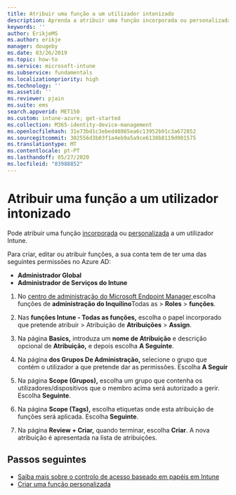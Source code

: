 ```yaml
---
title: Atribuir uma função a um utilizador intonizado
description: Aprenda a atribuir uma função incorporada ou personalizada a um utilizador no Microsoft Intune.
keywords: ''
author: ErikjeMS
ms.author: erikje
manager: dougeby
ms.date: 03/26/2019
ms.topic: how-to
ms.service: microsoft-intune
ms.subservice: fundamentals
ms.localizationpriority: high
ms.technology: ''
ms.assetid: ''
ms.reviewer: pjain
ms.suite: ems
search.appverid: MET150
ms.custom: intune-azure; get-started
ms.collection: M365-identity-device-management
ms.openlocfilehash: 31e73bd1c3ebed40865ea6c13952b91c3a672852
ms.sourcegitcommit: 302556d3b03f1a4eb9a5a9ce6138b8119d901575
ms.translationtype: MT
ms.contentlocale: pt-PT
ms.lasthandoff: 05/27/2020
ms.locfileid: "83988852"
---
```

# <a name="assign-a-role-to-an-intune-user"></a>Atribuir uma função a um utilizador intonizado

Pode atribuir uma função [incorporada](role-based-access-control.md#built-in-roles) ou [personalizada](create-custom-role.md) a um utilizador Intune.

Para criar, editar ou atribuir funções, a sua conta tem de ter uma das seguintes permissões no Azure AD:
- **Administrador Global**
- **Administrador de Serviços do Intune**

1. No [centro de administração do Microsoft Endpoint Manager,](https://go.microsoft.com/fwlink/?linkid=2109431)escolha funções de **administração do Inquilino**Todas as  >  **Roles**  >  **funções**.

2. Nas **funções Intune - Todas as funções,** escolha o papel incorporado que pretende atribuir > Atribuição de **Atribuições**  >  **Assign**.

5. Na página **Basics,** introduza um **nome de Atribuição** e descrição opcional de **Atribuição,** e depois escolha **A Seguinte**.

6. Na página **dos Grupos De Administração,** selecione o grupo que contém o utilizador a que pretende dar as permissões. Escolha **A Seguir**

7. Na página **Scope (Grupos),** escolha um grupo que contenha os utilizadores/dispositivos que o membro acima será autorizado a gerir. Escolha **Seguinte**.

8. Na página **Scope (Tags),** escolha etiquetas onde esta atribuição de funções será aplicada. Escolha **Seguinte**.

9. Na página **Review + Criar,** quando terminar, escolha **Criar**. A nova atribuição é apresentada na lista de atribuições.

## <a name="next-steps"></a>Passos seguintes
- [Saiba mais sobre o controlo de acesso baseado em papéis em Intune](role-based-access-control.md)
- [Criar uma função personalizada](create-custom-role.md)


